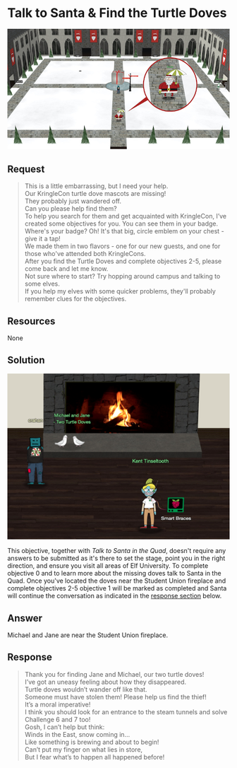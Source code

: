 # Talk to Santa & Find the Turtle Doves

![Santa](../img/challenges/c1/screenshot1.jpg)

## Request
> This is a little embarrassing, but I need your help.  
> Our KringleCon turtle dove mascots are missing!  
> They probably just wandered off.  
> Can you please help find them?  
> To help you search for them and get acquainted with KringleCon, I’ve created some objectives for you. You can see them in your badge.  
> Where's your badge? Oh! It's that big, circle emblem on your chest - give it a tap!  
> We made them in two flavors - one for our new guests, and one for those who've attended both KringleCons.  
> After you find the Turtle Doves and complete objectives 2-5, please come back and let me know.  
> Not sure where to start? Try hopping around campus and talking to some elves.  
> If you help my elves with some quicker problems, they'll probably remember clues for the objectives.  

## Resources
None

## Solution
![Michael and Jane](../img/challenges/c1/screenshot2.png)

This objective, together with *Talk to Santa in the Quad*, doesn't require any answers to be submitted as it's there to set the stage, point you in the right direction, and ensure you visit all areas of Elf University. To complete objective 0 and to learn more about the missing doves talk to Santa in the Quad. Once you've located the doves near the Student Union fireplace and complete objectives 2-5 objective 1 will be marked as completed and Santa will continue the conversation as indicated in the [response section](#response) below.

## Answer
Michael and Jane are near the Student Union fireplace.

## Response
> Thank you for finding Jane and Michael, our two turtle doves!  
> I’ve got an uneasy feeling about how they disappeared.  
> Turtle doves wouldn’t wander off like that.  
> Someone must have stolen them! Please help us find the thief!  
> It’s a moral imperative!  
> I think you should look for an entrance to the steam tunnels and solve Challenge 6 and 7 too!  
> Gosh, I can’t help but think:  
> Winds in the East, snow coming in...  
> Like something is brewing and about to begin!  
> Can’t put my finger on what lies in store,  
> But I fear what’s to happen all happened before!  
